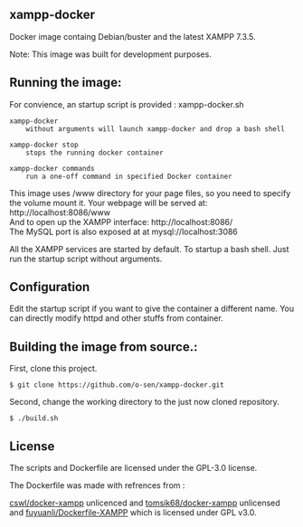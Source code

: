 ## xampp-docker

Docker image containg Debian/buster and the latest XAMPP 7.3.5.

Note: This image was built for development purposes.


## Running the image:

For convience, an startup script is provided : xampp-docker.sh

```
xampp-docker 
    without arguments will launch xampp-docker and drop a bash shell

xampp-docker stop
    stops the running docker container

xampp-docker commands
    run a one-off command in specified Docker container
```

This image uses /www directory for your page files, so you need to specify the volume mount it.
Your webpage will be served at: http://localhost:8086/www  
And to open up the XAMPP interface: http://localhost:8086/  
The MySQL port is also exposed at at mysql://localhost:3086

All the XAMPP services are started by default.
To startup a bash shell. Just run the startup script without arguments.


## Configuration
Edit the startup script if you want to give the container a different name.
You can directly modify httpd and other stuffs from container.

## Building the image from source.:

First, clone this project.

```
$ git clone https://github.com/o-sen/xampp-docker.git
```

Second, change the working directory to the just now cloned repository.

```
$ ./build.sh
```

## License

The scripts and Dockerfile are licensed under the GPL-3.0 license.

The Dockerfile was made with refrences from :

[cswl/docker-xampp](https://github.com/cswl/xampp-docker) unlicenced and [tomsik68/docker-xampp](https://github.com/tomsik68/docker-xampp) unlicensed and [fuyuanli/Dockerfile-XAMPP](https://github.com/fuyuanli/Dockerfile-XAMPP) which is licensed under GPL v3.0.
